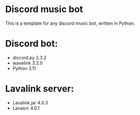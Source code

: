 # Discord music bot

This is a template for any discord music bot, written in Python.

# Discord bot:

- discord.py 2.3.2
- wavelink 3.2.0
- Python 3.11

#  Lavalink server:

- Lavalink.jar 4.0.3
- Lavasrc 4.0.1
